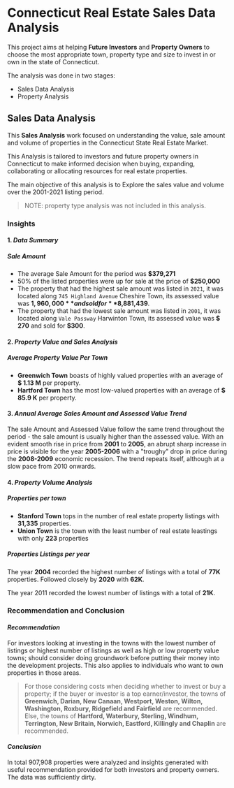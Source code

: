 # **Connecticut Real Estate Sales Data Analysis**

This project aims at helping **Future Investors** and **Property Owners** to choose the most appropriate town, property type and size to invest in or own in the state of Connecticut.

The analysis was done in two stages:

- Sales Data Analysis
- Property Analysis

## **Sales Data Analysis**

This **Sales Analysis** work focused on understanding the value, sale amount and volume of properties in the Connecticut State Real Estate Market.

This Analysis is tailored to investors and future property owners in Connecticut to make informed decision when buying, expanding, collaborating or allocating resources for real estate properties.

The main objective of this analysis is to Explore the sales value and volume over the 2001-2021 listing period.

> NOTE: property type analysis was not included in this analysis.

### **Insights**

#### **1. _Data Summary_**

##### **_Sale Amount_**

- The average Sale Amount for the period was **$379,271**
- 50% of the listed properties were up for sale at the price of **$250,000**
- The property that had the highest sale amount was listed in `2021`, it was located along `745 Highland Avenue` Cheshire Town, its assessed value was **$1,960,000** and sold for **$8,881,439**.
- The property that had the lowest sale amount was listed in `2001`, it was located along `Vale Passway` Harwinton Town, its assessed value was **$ 270** and sold for **$300**.
  
#### **2. _Property Value and Sales Analysis_**

##### **_Average Property Value Per Town_**

- **Greenwich Town** boasts of highly valued properties with an average of **$ 1.13 M** per property.
- **Hartford Town** has the most low-valued properties with an average of **$ 85.9 K** per property.

#### **3. _Annual Average Sales Amount and Assessed Value Trend_**

The sale Amount and Assessed Value follow the same trend throughout the period - the sale amount is usually higher than the assessed value. With an evident smooth rise in price from **2001** to **2005**, an abrupt sharp increase in price is visible for the year **2005-2006** with a "troughy" drop in price during the **2008-2009** economic recession. The trend repeats itself, although at a slow pace from 2010 onwards.

#### **4. _Property Volume Analysis_**

##### **_Properties per town_**

- **Stanford Town** tops in the number of real estate property listings with **31,335** properties.
- **Union Town** is the town with the least number of real estate leastings with only **223** properties

##### **_Properties Listings per year_**

The year **2004** recorded the highest number of listings with a total of **77K** properties. Followed closely by **2020** with **62K**.

The year 2011 recorded the lowest number of listings with a total of **21K**.

### **Recommendation and Conclusion**

#### **_Recommendation_**

For investors looking at investing in the towns with the lowest number of listings or highest number of listings as well as high or low property value towns; should consider doing groundwork before putting their money into the development projects. This also applies to individuals who want to  own properties in those areas.

>For those considering costs when deciding whether to invest or buy a property; if the buyer or investor is a top earner/investor, the towns of **Greenwich, Darian, New Canaan, Westport, Weston, Wilton, Washington, Roxbury, Ridgefield and Fairfield** are recommended.
>Else, the towns of **Hartford, Waterbury, Sterling, Windhum, Terrington, New Britain, Norwich, Eastford, Killingly and Chaplin** are recommended.

#### **_Conclusion_**

In total 907,908 properties were analyzed and insights generated with useful recommendation provided for both investors and property owners.
The data was sufficiently dirty.
